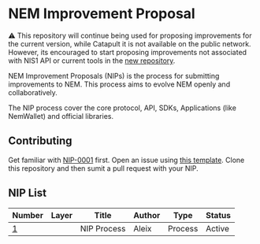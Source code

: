 # NEM Improvement Proposal

:warning:️ This repository will continue being used for proposing improvements for the current version, while Catapult it is not available on the public network. However, its encouraged to start proposing improvements not associated with NIS1 API or current tools in the [new repository](https://github.com/nemtech/NIP/).


NEM Improvement Proposals (NIPs) is the process for submitting improvements to NEM. This process aims to evolve NEM openly and collaboratively.

The NIP process cover the core protocol, API, SDKs, Applications (like NemWallet) and official libraries.

## Contributing

Get familiar with [NIP-0001](NIPs/nip-0001.md) first. Open an issue using [this template](ISSUE_TEMPLATE.md). Clone this repository and then sumit a pull request with your NIP.

## NIP List

| Number         | Layer    | Title             | Author        | Type      | Status    |
| -------------- | -------- | ----------------- | ------------- | --------- | --------- |
| [1][nip-0001]  |          | NIP Process       | Aleix         | Process   | Active    |

[nip-0001]: NIPs/nip-0001.md
